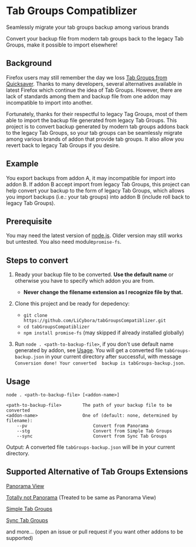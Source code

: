 # Tab Groups Compatiblizer

Seamlessly migrate your tab groups backup among various brands 

Convert your backup file from modern tab groups back to the legacy Tab Groups, 
make it possible to import elsewhere!

## Background

Firefox users may still remember the day we loss 
[Tab Groups from Quicksaver](https://github.com/Quicksaver/Tab-Groups). 
Thanks to many developers, several alternatives available in latest Firefox 
which continue the idea of Tab Groups. However, there are lack of standards 
among them and backup file from one addon may incompatible to import into
another.

Fortunately, thanks for their respectful to legacy Tag Groups, most of them 
able to import the backup file generated from legacy Tab Groups. This project
is to convert backup generated by modern tab groups addons back to the legacy
Tab Groups, so your tab groups can be seamlessly migrate among various brands
of addon that provide tab groups. It also allow you revert back to legacy Tab 
Groups if you desire.

## Example

You export backups from addon A, it may incompatible for import into addon B. 
If addon B accept import from legacy Tab Groups, this project can help convert
your backup to the form of legacy Tab Groups, which allows you import backups
(i.e.: your tab groups) into addon B (include roll back to legacy Tab Groups).


## Prerequisite

You may need the latest version of [node.js](https://nodejs.org/en/). Older 
version may still works but untested. You also need module`promise-fs`.

## Steps to convert

1. Ready your backup file to be converted. **Use the default name** or 
otherwise you have to specify which addon you are from.
	- **Never change the filename extension as I recognize file by that.**

2. Clone this project and be ready for depedency:
	- `git clone https://github.com/LiCybora/tabGroupsCompatiblizer.git`
	- `cd tabGroupsCompatiblizer`
	- `npm install promise-fs` (may skipped if already installed globally)

3. Run `node . <path-to-backup-file>`, if you don't use default name generated 
	by addon, see [Usage](https://github.com/LiCybora/tabGroupsCompatiblizer#usage). 
	You will get a converted file `tabGroups-backup.json` in your current 
	directory after successful, with message `Conversion done! Your converted 
	backup is tabGroups-backup.json`.

## Usage
```
node . <path-to-backup-file> [<addon-name>] 

<path-to-backup-file>        The path of your backup file to be converted
<addon-name>                 One of (default: none, determined by filename):
	--pv                         Convert from Panorama
	--stg                        Convert from Simple Tab Groups
	--sync                       Convert from Sync Tab Groups

```

Output: A converted file `tabGroups-backup.json` will be in your current directory.

## Supported Alternative of Tab Groups Extensions

[Panorama View](https://github.com/photodiode/panorama-view)

[Totally not Panorama](https://github.com/nyordanov/panorama) (Treated to be same as Panorama View)

[Simple Tab Groups](https://github.com/Drive4ik/simple-tab-groups)

[Sync Tab Groups](https://github.com/Morikko/sync-tab-groups)

and more... (open an issue or pull request if you want other addons to be supported)
